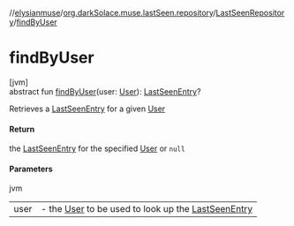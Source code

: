 //[elysianmuse](../../../index.md)/[org.darkSolace.muse.lastSeen.repository](../index.md)/[LastSeenRepository](index.md)/[findByUser](find-by-user.md)

# findByUser

[jvm]\
abstract fun [findByUser](find-by-user.md)(user: [User](../../org.darkSolace.muse.user.model/-user/index.md)): [LastSeenEntry](../../org.darkSolace.muse.lastSeen.model/-last-seen-entry/index.md)?

Retrieves a [LastSeenEntry](../../org.darkSolace.muse.lastSeen.model/-last-seen-entry/index.md) for a given [User](../../org.darkSolace.muse.user.model/-user/index.md)

#### Return

the [LastSeenEntry](../../org.darkSolace.muse.lastSeen.model/-last-seen-entry/index.md) for the specified [User](../../org.darkSolace.muse.user.model/-user/index.md) or `null`

#### Parameters

jvm

| | |
|---|---|
| user | -     the [User](../../org.darkSolace.muse.user.model/-user/index.md) to be used to look up the [LastSeenEntry](../../org.darkSolace.muse.lastSeen.model/-last-seen-entry/index.md) |
